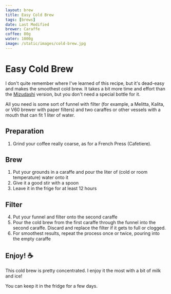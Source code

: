 ```yaml
---
layout: brew
title: Easy Cold Brew
tags: [brews]
date: Last Modified
brewer: Caraffe
coffee: 80g
water: 1000g
image: /static/images/cold-brew.jpg
---
```


# Easy Cold Brew

I don't quite remember where I've learned of this recipe, but it's dead-easy and makes the smoothest cold brew. It takes a bit more time and effort than the [Mizudashi](../mizudashi-cold-brew) version, but you don't need a special bottle for it.

All you need is some sort of funnel with filter (for example, a Melitta, Kalita, or V60 brewer with paper filters) and two caraffes or other vessels with a mouth that can fit 1 liter of water.

## Preparation

1. Grind your coffee really coarse, as for a French Press (Cafetiere).

## Brew

1. Put your grounds in a caraffe and pour the liter of (cold or room temperature) water onto it
2. Give it a good stir with a spoon
3. Leave it in the frige for at least 12 hours

## Filter

4. Put your funnel and filter onto the second caraffe
5. Pour the cold brew from the first caraffe through the funnel into the second caraffe. Discard and replace the filter if it gets to full or clogged.
6. For smoothest results, repeat the process once or twice, pouring into the empty caraffe

## Enjoy! :coffee:

This cold brew is pretty concentrated. I enjoy it the most with a bit of milk and ice!

You can keep it in the fridge for a few days.
